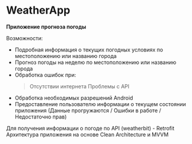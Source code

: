 # WeatherApp

**Приложение прогноза погоды**

Возможности:

- Подробная информация о текущих погодных условиях по местоположению или названию города
- Прогноз погоды на неделю по местоположению или названию города
- Обработка ошибок при:
  > Отсутствии интернета
  > Проблемы с API
- Обработка необходимых разрешений Android
- Предоставление пользователю информации о текущем состоянии приложения (Данные прогружаются /
  Ошибки в работе / Недостаточно прав)

Для получения информации о погоде по API (weatherbit) - Retrofit Архитектура приложения на основе
Clean Architecture и MVVM

  